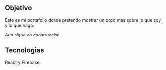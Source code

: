 
## Objetivo

Este es mi portafolio donde pretendo mostrar un poco mas sobre lo que soy y lo que hago.

*Aun sigue en construccion*
## Tecnologias

React y Firebase.
